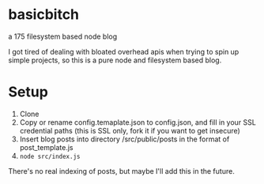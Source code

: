 # basicbitch
a 175 filesystem based node blog

I got tired of dealing with bloated overhead apis when trying to spin up simple projects, so this is a pure node and filesystem based blog.

# Setup
1) Clone
2) Copy or rename config.temaplate.json to config.json, and fill in your SSL credential paths (this is SSL only, fork it if you want to get insecure)
3) Insert blog posts into directory /src/public/posts in the format of post_template.js
4) ```node src/index.js```



There's no real indexing of posts, but maybe I'll add this in the future.

